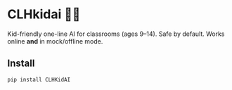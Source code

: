 # CLHkidai 🤖✨
Kid-friendly one-line AI for classrooms (ages 9–14). Safe by default. Works online **and** in mock/offline mode.

## Install
```bash
pip install CLHKidAI
